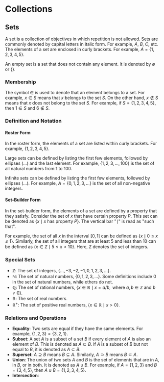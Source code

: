 # Collections

## Sets

A set is a collection of objectives in which repetition is not allowed. Sets are commonly denoted by capital letters in italic form. For example, $A$, $B$, $C$, etc. The elements of a set are enclosed in curly brackets. For example, $A = \{1, 2, 3, 4, 5\}$.

An empty set is a set that does not contain any element. It is denoted by $\emptyset$ or $\{\}$.

### Membership

The symbol $\in$ is used to denote that an element belongs to a set. For example, $x \in S$ means that $x$ belongs to the set $S$. On the other hand, $x \notin S$ means that $x$ does not belong to the set $S$. For example, if $S = \{1, 2, 3, 4, 5\}$, then $1 \in S$ and $6 \notin S$.

### Definition and Notation

#### Roster Form

In the roster form, the elements of a set are listed within curly brackets. For example, $\{1, 2, 3, 4, 5\}$.

Large sets can be defined by listing the first few elements, followed by ellipses ($\ldots$) and the last element. For example, $\{1, 2, 3, \ldots, 100\}$ is the set of all natural numbers from 1 to 100.

Infinite sets can be defined by listing the first few elements, followed by ellipses ($\ldots$). For example, $A = \{0, 1, 2, 3, \ldots\}$ is the set of all non-negative integers.

#### Set-Builder Form

In the set-builder form, the elements of a set are defined by a property that they satisfy. Consider the set of $x$ that have certain property $P$. This set can be denoted as $\{x \mid x \text{ has property } P\}$. The vertical bar "$\mid$" is read as "such that". 

For example, the set of all $x$ in the interval $[0, 1]$ can be defined as $\{x \mid 0 \leq x \leq 1\}$. Similarly, the set of all integers that are at least 5 and less than 10 can be defined as $\{x \in \mathbb{Z} \mid 5 \leq x < 10\}$. Here, $\mathbb{Z}$ denotes the set of integers.

### Special Sets

- $\mathbb{Z}$: The set of integers, $\{\ldots, -3, -2, -1, 0, 1, 2, 3, \ldots\}$.
- $\mathbb{N}$: The set of natural numbers, $\{0, 1, 2, 3, \ldots\}$. Some definitions include 0 in the set of natural numbers, while others do not.
- $\mathbb{Q}$: The set of rational numbers, $\left\{x \in \mathbb{R} \mid x = a/b, \text{ where } a, b \in \mathbb{Z} \text{ and } b \neq 0\right\}$.
- $\mathbb{R}$: The set of real numbers.
- $\mathbb{R}^+$: The set of positive real numbers, $\{x \in \mathbb{R} \mid x > 0\}$.

### Relations and Operations

- **Equality**: Two sets are equal if they have the same elements. For example, $\{1, 2, 3\} = \{3, 2, 1\}$. 
- **Subset**: A set $A$ is a subset of a set $B$ if every element of $A$ is also an element of $B$. This is denoted as $A \subseteq B$. If $A$ is a subset of $B$ but not equal to $B$, it is denoted as $A \subset B$.
- **Superset**: $A \supseteq B$ means $B \subseteq A$. Similarly, $A \supset B$ means $B \subset A$.
- **Union**: The union of two sets $A$ and $B$ is the set of elements that are in $A$, in $B$, or in both. It is denoted as $A \cup B$. For example, if $A = \{1, 2, 3\}$ and $B = \{3, 4, 5\}$, then $A \cup B = \{1, 2, 3, 4, 5\}$.
- **Intersection**: 
